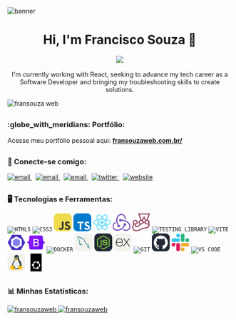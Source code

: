 ![banner](https://drive.google.com/uc?export=view&id=1UwjjwBLGkuNdUW40z5m1g0-6NvtqNerc)

<h1 align ="center">Hi, I'm Francisco Souza 👋</h1>
<p align='center'>
  <a target="_blank" href="https://fransouzaweb.com.br">
    <img width="500" src="https://readme-typing-svg.herokuapp.com?font=Fira+Code&pause=1000&width=435&lines=Laravel+%7C+React+%7C+Typescript+%7C+NodeJS;Front+End+and+Back+End+Developer;Always+learning+new+things&center=true&width=500&height=50">
  </a>
</p>

<p align="center" class="text-about">
 I'm currently working with React, seeking to advance my tech career as a Software Developer and bringing my troubleshooting skills to create solutions.
</p>

<p align="left"> <img src="https://komarev.com/ghpvc/?username=fransouzaweb&label=Profile%20views&color=0e75b6&style=flat" alt="fransouza web" /> </p>

##

<h3 align="left">:globe_with_meridians: Portfólio:</h3>
<p>Acesse meu portfólio pessoal aqui: <a href="https://fransouzaweb.com.br/"><strong>fransouzaweb.com.br/</strong></a></p>

##
<h3 align="left">💬 Conecte-se comigo:</h3>
<p align="left">
  <a href="mailto:fransouzaweb@gmail.com">
     <img  src="https://img.shields.io/badge/email-04001E?style=for-the-badge&logo=gmail&logoColor=1087E0" alt="email">
  </a>&nbsp;
  <a target="_blank" href="https://www.linkedin.com/in/franciscosouzati/">
     <img  src="https://img.shields.io/badge/linkedin-04001E?style=for-the-badge&logo=linkedin&logoColor=1087E0" alt="email">
  </a>&nbsp;
  <a target="_blank" href="https://wa.link/gx2tpu">
     <img  src="https://img.shields.io/badge/whatsapp-04001E?style=for-the-badge&logo=whatsapp&logoColor=1087E0" alt="email">
  </a>&nbsp;
  <a target="_blank" href="https://twitter.com/">
     <img  src="https://img.shields.io/badge/twitter-04001E?style=for-the-badge&logo=twitter&logoColor=1087E0" alt="twitter">
  </a>&nbsp;
  <a target="_blank" href="https://fransouzaweb.com.br">
     <img  src="https://img.shields.io/badge/website-04001E?style=for-the-badge&logo=about.me&logoColor=1087E0" alt="website">
  </a>
</p>


##
<h3 align="left">🖥️ Tecnologias e Ferramentas:</h3>
      
<code><img width="40px" src="https://cdn.jsdelivr.net/gh/devicons/devicon/icons/html5/html5-original-wordmark.svg" title = "HTML5"/></code>
<code><img width="40px" src="https://cdn.jsdelivr.net/gh/devicons/devicon/icons/css3/css3-original-wordmark.svg" title = "CSS3"/></code>
<code><img width="40px" src="https://raw.githubusercontent.com/tandpfun/skill-icons/59059d9d1a2c092696dc66e00931cc1181a4ce1f/icons/JavaScript.svg" title = "JAVASCRIPT"/></code>
<code><img width="40px" src="https://raw.githubusercontent.com/tandpfun/skill-icons/59059d9d1a2c092696dc66e00931cc1181a4ce1f/icons/TypeScript.svg" title = "TYPESCRIPT"/></code>
<code><img width="40px" src="https://raw.githubusercontent.com/devicons/devicon/master/icons/react/react-original.svg" title = "REACT"/></code>
<code><img width="40px" src="https://raw.githubusercontent.com/devicons/devicon/1119b9f84c0290e0f0b38982099a2bd027a48bf1/icons/redux/redux-original.svg" title = "REDUX"/></code>
<code><img width="40px" src="https://raw.githubusercontent.com/devicons/devicon/master/icons/jest/jest-plain.svg" title = "JEST"/></code>
<code><img width="40px" src="https://api.iconify.design/logos/testing-library.svg" title = "TESTING LIBRARY"/></code>
<code><img width="40px" src="https://camo.githubusercontent.com/61e102d7c605ff91efedb9d7e47c1c4a07cef59d3e1da202fd74f4772122ca4e/68747470733a2f2f766974656a732e6465762f6c6f676f2e737667" title = "VITE"/></code>
<code><img width="40px" src="https://raw.githubusercontent.com/devicons/devicon/1119b9f84c0290e0f0b38982099a2bd027a48bf1/icons/eslint/eslint-original.svg" title = "ESLINT"/></code>
<code><img width="40px" src="https://raw.githubusercontent.com/devicons/devicon/1119b9f84c0290e0f0b38982099a2bd027a48bf1/icons/bootstrap/bootstrap-original.svg" title = "BOOTSTRAP"/></code>
<code><img width="40px" src="https://skillicons.dev/icons?i=docker" title = "DOCKER"/></code>
<code><img width="40px" src="https://raw.githubusercontent.com/tandpfun/skill-icons/59059d9d1a2c092696dc66e00931cc1181a4ce1f/icons/MySQL-Light.svg" title = "MYSQL"/></code>
<code><img width="40px" src="https://raw.githubusercontent.com/tandpfun/skill-icons/59059d9d1a2c092696dc66e00931cc1181a4ce1f/icons/NodeJS-Dark.svg" title = "NODE JS"/></code>
<code><img width="40px" src="https://raw.githubusercontent.com/tandpfun/skill-icons/59059d9d1a2c092696dc66e00931cc1181a4ce1f/icons/ExpressJS-Light.svg" title = "EXPRESS"/></code>
<code><img width="40px" src="https://cdn.jsdelivr.net/gh/devicons/devicon/icons/git/git-original.svg" title = "GIT"/></code>
<code><img width="40px" src="https://raw.githubusercontent.com/tandpfun/skill-icons/59059d9d1a2c092696dc66e00931cc1181a4ce1f/icons/Github-Dark.svg" title = "GITHUB"/></code> 
<code><img width="40px" src="https://raw.githubusercontent.com/devicons/devicon/master/icons/slack/slack-original.svg" title = "SLACK"/></code>
<code><img width="40px" src="https://cdn.svgporn.com/logos/visual-studio-code.svg" title = "VS CODE"/></code>
<code><img width="40px" src="https://raw.githubusercontent.com/tandpfun/skill-icons/59059d9d1a2c092696dc66e00931cc1181a4ce1f/icons/Linux-Light.svg" title = "LINUX"/></code>
<code><img width="40px" src="https://raw.githubusercontent.com/devicons/devicon/1119b9f84c0290e0f0b38982099a2bd027a48bf1/icons/ubuntu/ubuntu-plain.svg" title = "UBUNTU"/></code>
          

##
<h3 align="left">📊 Minhas Estatísticas:</h3>
<p align="left">
<a href="https://github.com/fransouzaweb">
      <img height="180em" src="https://github-readme-stats.vercel.app/api/top-langs?username=fransouzaweb&show_icons=true&locale=en&layout=compact&theme=dark" alt="fransouzaweb"/>
      <img height="180em" src="https://github-readme-stats.vercel.app/api?username=fransouzaweb&show_icons=true&locale=en&theme=dark" alt="fransouzaweb"/>
</a>
</p>

